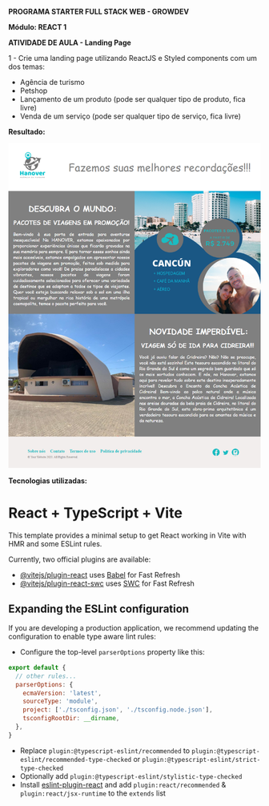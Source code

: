 <b>PROGRAMA STARTER FULL STACK WEB - GROWDEV</b>

<b>Módulo: REACT 1</b>

<b>ATIVIDADE DE AULA - Landing Page</b>

1 - Crie uma landing page utilizando ReactJS e Styled components com um dos temas:
- Agência de turismo
- Petshop
- Lançamento de um produto (pode ser qualquer tipo de produto, fica livre)
- Venda de um serviço (pode ser qualquer tipo de serviço, fica livre)

<b>Resultado:</b>

<img src="https://github.com/Ligueja/landing-page/blob/main/src/assets/landingpage.jpg" width="600"/>


<b>Tecnologias utilizadas:</b>

# React + TypeScript + Vite

This template provides a minimal setup to get React working in Vite with HMR and some ESLint rules.

Currently, two official plugins are available:

- [@vitejs/plugin-react](https://github.com/vitejs/vite-plugin-react/blob/main/packages/plugin-react/README.md) uses [Babel](https://babeljs.io/) for Fast Refresh
- [@vitejs/plugin-react-swc](https://github.com/vitejs/vite-plugin-react-swc) uses [SWC](https://swc.rs/) for Fast Refresh

## Expanding the ESLint configuration

If you are developing a production application, we recommend updating the configuration to enable type aware lint rules:

- Configure the top-level `parserOptions` property like this:

```js
export default {
  // other rules...
  parserOptions: {
    ecmaVersion: 'latest',
    sourceType: 'module',
    project: ['./tsconfig.json', './tsconfig.node.json'],
    tsconfigRootDir: __dirname,
  },
}
```

- Replace `plugin:@typescript-eslint/recommended` to `plugin:@typescript-eslint/recommended-type-checked` or `plugin:@typescript-eslint/strict-type-checked`
- Optionally add `plugin:@typescript-eslint/stylistic-type-checked`
- Install [eslint-plugin-react](https://github.com/jsx-eslint/eslint-plugin-react) and add `plugin:react/recommended` & `plugin:react/jsx-runtime` to the `extends` list
